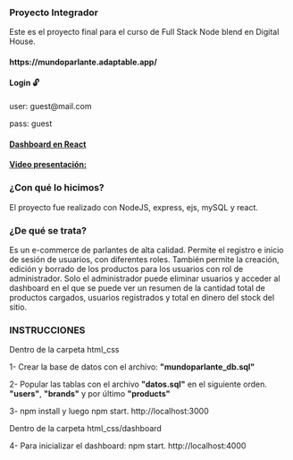 <h3>Proyecto Integrador</h3>
<p>Este es el proyecto final para el curso de Full Stack Node blend en Digital House. </p>
<h4>https://mundoparlante.adaptable.app/</h4>

<h4>Login 🔓</h4>
<p>user: guest@mail.com</p>
<p>pass: guest</p>

<h4><a href="https://paolaescudero.github.io/dashboard_mundoparlante/">Dashboard en React</a></h4>
<h4><a href="https://www.youtube.com/watch?v=DTiwt5Hugi0&t=5s">Video presentación: </a></h4>

<h3>¿Con qué lo hicimos?</h3>
El proyecto fue realizado con NodeJS, express, ejs, mySQL y react.

<h3>¿De qué se trata?</h3>
Es un e-commerce de parlantes de alta calidad. Permite el registro e inicio de sesión de usuarios, con diferentes roles. También permite la creación, edición y borrado de los productos para los usuarios con rol de administrador. Solo el administrador puede eliminar usuarios y acceder al dashboard en el que se puede ver un resumen de la cantidad total de productos cargados, usuarios registrados y total en dinero del stock del sitio.

<h3>INSTRUCCIONES</h3>


Dentro de la carpeta </b>html_css</b>

1- Crear la base de datos con el archivo: <b>"mundoparlante_db.sql"</b>

2- Popular las tablas con el archivo <b>"datos.sql"</b> en el siguiente orden. <b>"users"</b>, <b>"brands"</b> y por último <b>"products"</b>

3- npm install y luego npm start. http://localhost:3000

Dentro de la carpeta </b>html_css/dashboard</b>

4- Para inicializar el dashboard: npm start. http://localhost:4000

